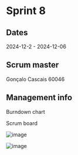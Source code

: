 # Sprint 8
## Dates
2024-12-2 - 2024-12-06

## Scrum master
Gonçalo Cascais 60046

## Management info
Burndown chart

Scrum board

![image](https://github.com/user-attachments/assets/3533114e-3ea6-4527-a78d-feefc5fe81f4)

![image](https://github.com/user-attachments/assets/4d2c4fac-caf6-45ec-8aff-b7baa31e98a1)


